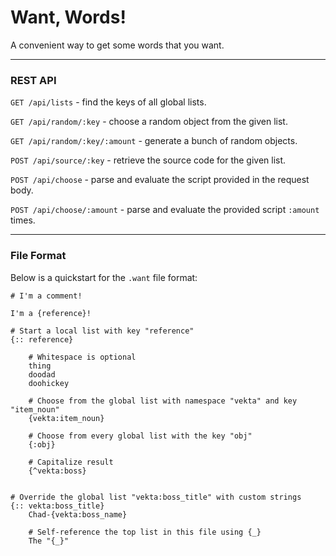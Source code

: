 # Want, Words!

A convenient way to get some words that you want. 

---

### REST API

`GET /api/lists` - find the keys of all global lists. 

`GET /api/random/:key` - choose a random object from the given list. 

`GET /api/random/:key/:amount` - generate a bunch of random objects. 

`POST /api/source/:key` - retrieve the source code for the given list.

`POST /api/choose` - parse and evaluate the script provided in the request body.

`POST /api/choose/:amount` - parse and evaluate the provided script `:amount` times.

---

### File Format

Below is a quickstart for the `.want` file format:

```
# I'm a comment!

I'm a {reference}!

# Start a local list with key "reference"
{:: reference}
    
    # Whitespace is optional
    thing
    doodad
    doohickey

    # Choose from the global list with namespace "vekta" and key "item_noun"
    {vekta:item_noun}

    # Choose from every global list with the key "obj"
    {:obj}

    # Capitalize result
    {^vekta:boss}


# Override the global list "vekta:boss_title" with custom strings
{:: vekta:boss_title}
    Chad-{vekta:boss_name}
    
    # Self-reference the top list in this file using {_}
    The "{_}"


```
